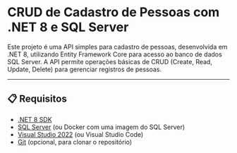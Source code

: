 # CRUD de Cadastro de Pessoas com .NET 8 e SQL Server

Este projeto é uma API simples para cadastro de pessoas, desenvolvida em .NET 8, utilizando Entity Framework Core para acesso ao banco de dados SQL Server. A API permite operações básicas de CRUD (Create, Read, Update, Delete) para gerenciar registros de pessoas.

---

## 📋 Requisitos

- [.NET 8 SDK](https://dotnet.microsoft.com/download/dotnet/8.0)
- [SQL Server](https://www.microsoft.com/pt-br/sql-server/sql-server-downloads) (ou Docker com uma imagem do SQL Server)
- [Visual Studio 2022](https://visualstudio.microsoft.com/pt-br/vs/) (ou Visual Studio Code)
- [Git](https://git-scm.com/) (opcional, para clonar o repositório)
